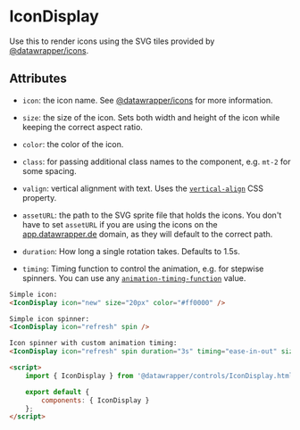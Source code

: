 # IconDisplay

Use this to render icons using the SVG tiles provided by [@datawrapper/icons](https://github.com/datawrapper/icons).

## Attributes

-   `icon`: the icon name. See [@datawrapper/icons](https://github.com/datawrapper/icons) for more information.
-   `size`: the size of the icon. Sets both width and height of the icon while keeping the correct aspect ratio.
-   `color`: the color of the icon.
-   `class`: for passing additional class names to the component, e.g. `mt-2` for some spacing.
-   `valign`: vertical alignment with text. Uses the [`vertical-align`](https://developer.mozilla.org/en-US/docs/Web/CSS/vertical-align) CSS property.
-   `assetURL`: the path to the SVG sprite file that holds the icons. You don't have to set `assetURL` if you are using the icons on the [app.datawrapper.de](https://app.datawrapper.de) domain, as they will default to the correct path.

-   `duration`: How long a single rotation takes. Defaults to 1.5s.
-   `timing`: Timing function to control the animation, e.g. for stepwise spinners. You can use any [`animation-timing-function`](https://developer.mozilla.org/en-US/docs/Web/CSS/animation-timing-function) value.

```html
Simple icon:
<IconDisplay icon="new" size="20px" color="#ff0000" />

Simple icon spinner:
<IconDisplay icon="refresh" spin />

Icon spinner with custom animation timing:
<IconDisplay icon="refresh" spin duration="3s" timing="ease-in-out" size="50px" />

<script>
    import { IconDisplay } from '@datawrapper/controls/IconDisplay.html';

    export default {
        components: { IconDisplay }
    };
</script>
```
